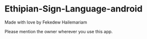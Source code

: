 # Ethipian-Sign-Language-android

Made with love by Fekedew Hailemariam

Please mention the owner wherever you use this app.
